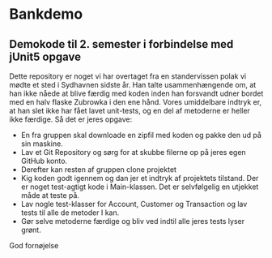 # Bankdemo

## Demokode til 2. semester i forbindelse med jUnit5 opgave

Dette repository er noget vi har overtaget fra en standervissen polak vi mødte et sted i Sydhavnen sidste år. 
Han talte usammenhængende om, at han ikke nåede at blive færdig med koden inden han forsvandt udner bordet med en halv flaske Zubrowka i den ene hånd.
Vores umiddelbare indtryk er, at han slet ikke har fået lavet unit-tests, og en del af metoderne er heller ikke færdige. Så det er jeres opgave:

- En fra gruppen skal downloade en zipfil med koden og pakke den ud på sin maskine. 
- Lav et Git Repository og sørg for at skubbe filerne op på jeres egen GitHub konto.
- Derefter kan resten af gruppen clone projektet
- Kig koden godt igennem og dan jer et indtryk af projektets tilstand. Der er noget test-agtigt kode i Main-klassen. Det er selvfølgelig en utjekket måde at teste på.
- Lav nogle test-klasser for Account, Customer og Transaction og lav tests til alle de metoder I kan.
- Gør selve metoderne færdige og bliv ved indtil alle jeres tests lyser grønt.

God fornøjelse

